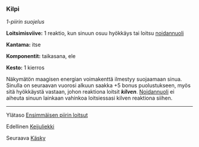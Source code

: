 ### Kilpi

*1-piirin suojelus*

**Loitsimisviive:** 1 reaktio, kun sinuun osuu hyökkäys tai loitsu [noidannuoli](Noidannuoli.md)

**Kantama:** itse

**Komponentit:** taikasana, ele

**Kesto:** 1 kierros

Näkymätön maagisen energian voimakenttä ilmestyy suojaamaan
sinua. Sinulla on seuraavan vuorosi alkuun saakka +5
bonus puolustukseen, myös sitä hyökkäystä vastaan, johon reaktiona
loitsit ***kilven***. [Noidannuoli](Noidannuoli.md) ei aiheuta sinuun lainkaan
vahinkoa loitsiessasi kilven reaktiona siihen.

----

Ylätaso [Ensimmäisen piirin loitsut](1.piirin_loitsut.md)

Edellinen [Keijuliekki](Keijuliekki.md)

Seuraava [Käsky](Käsky.md)